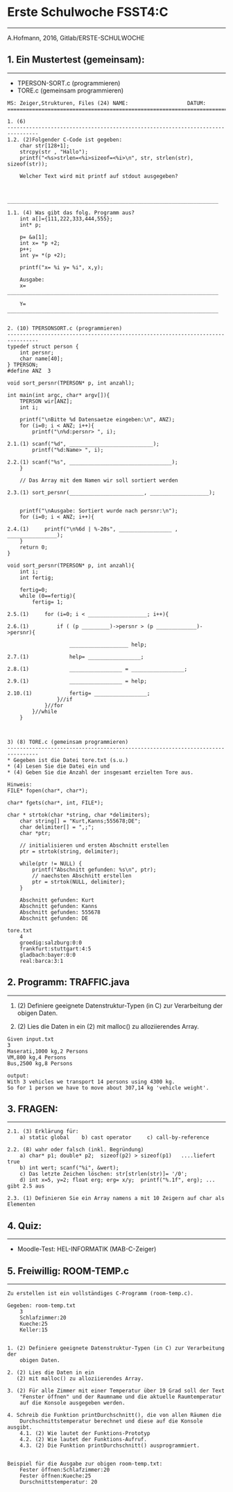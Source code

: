 # Erste Schulwoche FSST4:C
---------------------------------------------------
A.Hofmann, 2016, Gitlab/ERSTE-SCHULWOCHE

## 1. Ein Mustertest (gemeinsam): 
---------------------------------------------------
* TPERSON-SORT.c (programmieren)
* TORE.c (gemeinsam programmieren) 

~~~
MS: Zeiger,Strukturen, Files (24) NAME:                   DATUM:
================================================================================

1. (6) 
--------------------------------------------------------------------------------
1.2. (2)Folgender C-Code ist gegeben:
	char str[128+1];
	strcpy(str , "Hallo");
	printf("<%s>strlen=<%i>sizeof=<%i>\n", str, strlen(str), sizeof(str));

	Welcher Text wird mit printf auf stdout ausgegeben?


	____________________________________________________________________

1.1. (4) Was gibt das folg. Programm aus?
	int a[]={111,222,333,444,555};
	int* p;

	p= &a[1];
	int x= *p +2;  
	p++;
	int y= *(p +2); 

	printf("x= %i y= %i", x,y);

	Ausgabe:
	x= ____________________________________________________________________

	Y= ____________________________________________________________________


2. (10) TPERSONSORT.c (programmieren)
--------------------------------------------------------------------------------
typedef struct person {
	int persnr;
	char name[40];
} TPERSON;
#define ANZ  3

void sort_persnr(TPERSON* p, int anzahl);

int main(int argc, char* argv[]){
	TPERSON wir[ANZ];
	int i;

	printf("\nBitte %d Datensaetze eingeben:\n", ANZ);
	for (i=0; i < ANZ; i++){
		printf("\n%d:persnr> ", i);

2.1.(1)	scanf("%d", ___________________________);
		printf("%d:Name> ", i);

2.2.(1)	scanf("%s", _________________________________);
	}

	// Das Array mit dem Namen wir soll sortiert werden

2.3.(1)	sort_persnr(________________________, ___________________);


	printf("\nAusgabe: Sortiert wurde nach persnr:\n");
	for (i=0; i < ANZ; i++){

2.4.(1)		printf("\n%6d | %-20s", _________________ , ________________);
	}
	return 0;
}

void sort_persnr(TPERSON* p, int anzahl){
	int i;
	int fertig;

	fertig=0;
	while (0==fertig){
		fertig= 1;

2.5.(1)		for (i=0; i < ___________________; i++){

2.6.(1)			if ( (p _________)->persnr > (p _____________)->persnr){

					___________________ help;

2.7.(1)				help= _________________;

2.8.(1)				_________________ = _________________;

2.9.(1)				_________________ = help;

2.10.(1)			fertig= _________________;
				}//if
			}//for
		}//while
	}



3) (8) TORE.c (gemeinsam programmieren)
--------------------------------------------------------------------------------
* Gegeben ist die Datei tore.txt (s.u.)
* (4) Lesen Sie die Datei ein und 
* (4) Geben Sie die Anzahl der insgesamt erzielten Tore aus.

Hinweis: 
FILE* fopen(char*, char*);

char* fgets(char*, int, FILE*);

char * strtok(char *string, char *delimiters);
	char string[] = "Kurt,Kanns;555678;DE";
	char delimiter[] = ",;";
	char *ptr;

	// initialisieren und ersten Abschnitt erstellen
	ptr = strtok(string, delimiter);

	while(ptr != NULL) {
		printf("Abschnitt gefunden: %s\n", ptr);
		// naechsten Abschnitt erstellen
	 	ptr = strtok(NULL, delimiter);
	}

	Abschnitt gefunden: Kurt
	Abschnitt gefunden: Kanns
	Abschnitt gefunden: 555678
	Abschnitt gefunden: DE

tore.txt
	4
	groedig:salzburg:0:0
	frankfurt:stuttgart:4:5
	gladbach:bayer:0:0
	real:barca:3:1
~~~





## 2. Programm: TRAFFIC.java
------------------------------------------------------------
1. (2) Definiere geeignete Datenstruktur-Typen (in C) zur Verarbeitung der
	obigen Daten.

2. (2) Lies die Daten in ein 
   (2) mit malloc() zu alloziierendes Array.

~~~
Given input.txt
3
Maserati,1000 kg,2 Persons
VM,800 kg,4 Persons
Bus,2500 kg,8 Persons
    
output:
With 3 vehicles we transport 14 persons using 4300 kg.
So for 1 person we have to move about 307,14 kg 'vehicle weight'.
~~~



## 3. FRAGEN:
--------------------------------------------
~~~
2.1. (3) Erklärung für:
	a) static global    b) cast operator     c) call-by-reference

2.2. (8) wahr oder falsch (inkl. Begründung)
	a) char* p1; double* p2;  sizeof(p2) > sizeof(p1)   ....liefert true
	b) int wert; scanf("%i", &wert);
	c) Das letzte Zeichen löschen: str[strlen(str)]= '/0';
	d) int x=5, y=2; float erg; erg= x/y;  printf("%.1f", erg); ... gibt 2.5 aus

2.3. (1) Definieren Sie ein Array namens a mit 10 Zeigern auf char als Elementen
~~~

## 4. Quiz:
--------------------------------------------------
* Moodle-Test: HEL-INFORMATIK (MAB-C-Zeiger)


## 5. Freiwillig: ROOM-TEMP.c
------------------------------------------------
~~~
Zu erstellen ist ein vollständiges C-Programm (room-temp.c).

Gegeben: room-temp.txt
	3
	Schlafzimmer:20
	Kueche:25
	Keller:15


1. (2) Definiere geeignete Datenstruktur-Typen (in C) zur Verarbeitung der
	obigen Daten.

2. (2) Lies die Daten in ein 
   (2) mit malloc() zu alloziierendes Array.

3. (2) Für alle Zimmer mit einer Temperatur über 19 Grad soll der Text
	"Fenster öffnen" und der Raumname und die aktuelle Raumtemperatur 
	auf die Konsole ausgegeben werden.

4. Schreib die Funktion printDurchschnitt(), die von allen Räumen die
	Durchschnittstemperatur berechnet und diese auf die Konsole ausgibt.
	4.1. (2) Wie lautet der Funktions-Prototyp
	4.2. (2) Wie lautet der Funktions-Aufruf.
	4.3. (2) Die Funktion printDurchschnitt() ausprogrammiert.
 

Beispiel für die Ausgabe zur obigen room-temp.txt:
	Fester öffnen:Schlafzimmer:20
	Fester öffnen:Kueche:25
	Durschnittstemperatur: 20
~~~
